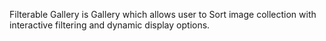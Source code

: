 Filterable Gallery is Gallery which allows user to Sort image collection with interactive filtering and dynamic display options.

